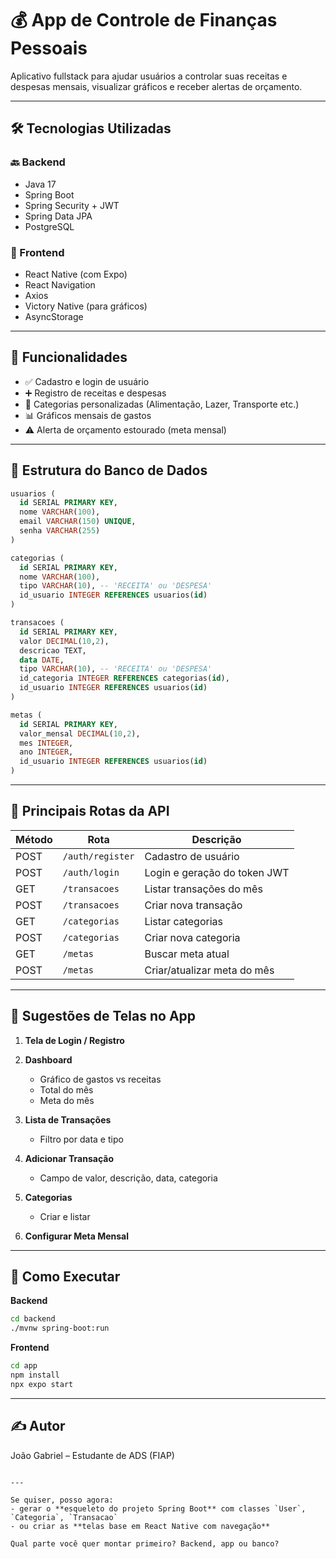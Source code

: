 # 💰 App de Controle de Finanças Pessoais

Aplicativo fullstack para ajudar usuários a controlar suas receitas e despesas mensais, visualizar gráficos e receber alertas de orçamento.

---

## 🛠️ Tecnologias Utilizadas

### 🔙 Backend
- Java 17
- Spring Boot
- Spring Security + JWT
- Spring Data JPA
- PostgreSQL

### 📱 Frontend
- React Native (com Expo)
- React Navigation
- Axios
- Victory Native (para gráficos)
- AsyncStorage

---

## 🧩 Funcionalidades

- ✅ Cadastro e login de usuário
- ➕ Registro de receitas e despesas
- 📂 Categorias personalizadas (Alimentação, Lazer, Transporte etc.)
- 📊 Gráficos mensais de gastos
- ⚠️ Alerta de orçamento estourado (meta mensal)

---

## 📐 Estrutura do Banco de Dados

```sql
usuarios (
  id SERIAL PRIMARY KEY,
  nome VARCHAR(100),
  email VARCHAR(150) UNIQUE,
  senha VARCHAR(255)
)

categorias (
  id SERIAL PRIMARY KEY,
  nome VARCHAR(100),
  tipo VARCHAR(10), -- 'RECEITA' ou 'DESPESA'
  id_usuario INTEGER REFERENCES usuarios(id)
)

transacoes (
  id SERIAL PRIMARY KEY,
  valor DECIMAL(10,2),
  descricao TEXT,
  data DATE,
  tipo VARCHAR(10), -- 'RECEITA' ou 'DESPESA'
  id_categoria INTEGER REFERENCES categorias(id),
  id_usuario INTEGER REFERENCES usuarios(id)
)

metas (
  id SERIAL PRIMARY KEY,
  valor_mensal DECIMAL(10,2),
  mes INTEGER,
  ano INTEGER,
  id_usuario INTEGER REFERENCES usuarios(id)
)
````

---

## 🔌 Principais Rotas da API

| Método | Rota             | Descrição                    |
| ------ | ---------------- | ---------------------------- |
| POST   | `/auth/register` | Cadastro de usuário          |
| POST   | `/auth/login`    | Login e geração do token JWT |
| GET    | `/transacoes`    | Listar transações do mês     |
| POST   | `/transacoes`    | Criar nova transação         |
| GET    | `/categorias`    | Listar categorias            |
| POST   | `/categorias`    | Criar nova categoria         |
| GET    | `/metas`         | Buscar meta atual            |
| POST   | `/metas`         | Criar/atualizar meta do mês  |

---

## 📱 Sugestões de Telas no App

1. **Tela de Login / Registro**
2. **Dashboard**

   * Gráfico de gastos vs receitas
   * Total do mês
   * Meta do mês
3. **Lista de Transações**

   * Filtro por data e tipo
4. **Adicionar Transação**

   * Campo de valor, descrição, data, categoria
5. **Categorias**

   * Criar e listar
6. **Configurar Meta Mensal**

---

## 🚀 Como Executar

**Backend**

```bash
cd backend
./mvnw spring-boot:run
```

**Frontend**

```bash
cd app
npm install
npx expo start
```

---

## ✍️ Autor

João Gabriel – Estudante de ADS (FIAP)

```

---

Se quiser, posso agora:
- gerar o **esqueleto do projeto Spring Boot** com classes `User`, `Categoria`, `Transacao`
- ou criar as **telas base em React Native com navegação**

Qual parte você quer montar primeiro? Backend, app ou banco?
```
